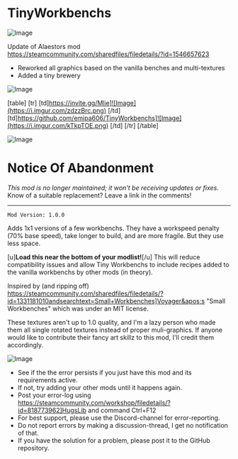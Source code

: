 # TinyWorkbenchs

![Image](https://i.imgur.com/WAEzk68.png)

Update of Alaestors mod
https://steamcommunity.com/sharedfiles/filedetails/?id=1546657623

- Reworked all graphics based on the vanilla benches and multi-textures
- Added a tiny brewery

![Image](https://i.imgur.com/7Gzt3Rg.png)


[table]
    [tr]
        [td]https://invite.gg/Mlie]![Image](https://i.imgur.com/zdzzBrc.png)
[/td]
        [td]https://github.com/emipa606/TinyWorkbenchs]![Image](https://i.imgur.com/kTkpTOE.png)
[/td]
    [/tr]
[/table]
	
![Image](https://i.imgur.com/NOW7jU1.png)

# Notice Of Abandonment

*This mod is no longer maintained; it won&apos;t be receiving updates or fixes.*
Know of a suitable replacement? Leave a link in the comments!




----
	Mod Version: 1.0.0

Adds 1x1 versions of a few workbenchs. They have a workspeed penalty (70% base speed), take longer to build, and are more fragile. But they use less space.

[u]**Load this near the bottom of your modlist!**[/u] This will reduce compatibility issues and allow Tiny Workbenchs to include recipes added to the vanilla workbenchs by other mods (in theory).



Inspired by (and ripping off) https://steamcommunity.com/sharedfiles/filedetails/?id=1331181010andsearchtext=Small+Workbenches]Voyager&apos;s &quot;Small Workbenches&quot; which was under an MIT license.

These textures aren&apos;t up to 1.0 quality, and I&apos;m a lazy person who made them all single rotated textures instead of proper muli-graphics. If anyone would like to contribute their fancy art skillz to this mod, I&apos;ll credit them accordingly.

![Image](https://i.imgur.com/Rs6T6cr.png)



-  See if the the error persists if you just have this mod and its requirements active.
-  If not, try adding your other mods until it happens again.
-  Post your error-log using https://steamcommunity.com/workshop/filedetails/?id=818773962]HugsLib and command Ctrl+F12
-  For best support, please use the Discord-channel for error-reporting.
-  Do not report errors by making a discussion-thread, I get no notification of that.
-  If you have the solution for a problem, please post it to the GitHub repository.



